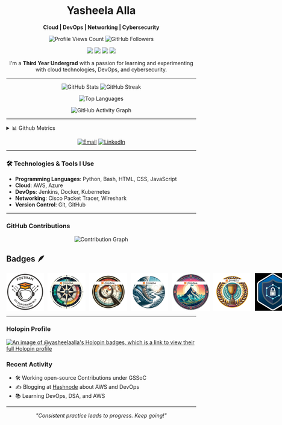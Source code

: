 <!-- Header Section -->
<h1 align="center">Yasheela Alla</h1>
<p align="center">
  <b> Cloud | DevOps | Networking | Cybersecurity </b>
</p>
<p align="center">
  <img src="https://komarev.com/ghpvc/?username=yasheela-alla&label=Profile%20views&color=0e75b6&style=flat" alt="Profile Views Count" />
  <img src="https://img.shields.io/github/followers/yasheela-alla?label=Followers&style=social" alt="GitHub Followers" />
</p>

<!-- Badges Section -->
<p align="center">
  <img src="https://img.shields.io/badge/Cloud-AWS-informational?style=flat&logo=amazon-aws&logoColor=white&color=2bbc8a" />
  <img src="https://img.shields.io/badge/Cybersecurity-TryHackMe-informational?style=flat&logo=hackaday&logoColor=white&color=2bbc8a" />
  <img src="https://img.shields.io/badge/DevOps-Jenkins-informational?style=flat&logo=jenkins&logoColor=white&color=2bbc8a" />
  <img src="https://img.shields.io/badge/Linux-Bash-informational?style=flat&logo=linux&logoColor=white&color=2bbc8a" />
</p>

<!-- Short Bio Section -->
<p align="center"> 
  I'm a <b>Third Year Undergrad</b> with a passion for learning and experimenting with cloud technologies, DevOps, and cybersecurity. 
</p>

---

<!-- GitHub Stats Cards -->
<p align="center">
  <img src="https://github-readme-stats.vercel.app/api?username=yasheela-alla&show_icons=true&theme=radical" alt="GitHub Stats" width="48%" />
  <img src="https://github-readme-streak-stats.herokuapp.com/?user=yasheela-alla&theme=radical" alt="GitHub Streak" width="48%" />
</p>

<!-- Top Languages -->
<p align="center">
  <img src="https://github-readme-stats.vercel.app/api/top-langs/?username=yasheela-alla&layout=compact&theme=radical" alt="Top Languages" width="48%" />
</p>

<!-- Activity Graph -->
<p align="center">
  <img src="https://activity-graph.herokuapp.com/graph?username=yasheela-alla&theme=redical" alt="GitHub Activity Graph" />
</p>

---

<!-- Metrics & Contributions -->
<details>
  <summary>📊 Github Metrics</summary>
  <p align="center">
    <img src="https://github-profile-summary-cards.vercel.app/api/cards/profile-details?username=yasheela-alla&theme=dracula" alt="GitHub Profile Summary" />
  </p>
</details>

<!-- Contact Information -->
<p align="center">
  <a href="mailto:yasheela435@gmail.com"><img src="https://img.shields.io/badge/Email-yasheela435@gmail.com-2bbc8a?style=for-the-badge&logo=gmail" alt="Email"></a>
  <a href="https://www.linkedin.com/in/alla-yasheela"><img src="https://img.shields.io/badge/LinkedIn-Profile-blue?style=for-the-badge&logo=linkedin" alt="LinkedIn"></a>
</p>

---

### 🛠️ Technologies & Tools I Use
- **Programming Languages**: Python, Bash, HTML, CSS, JavaScript
- **Cloud**: AWS, Azure
- **DevOps**: Jenkins, Docker, Kubernetes
- **Networking**: Cisco Packet Tracer, Wireshark
- **Version Control**: Git, GitHub

---

<!-- Contribution Graph -->
### GitHub Contributions

<p align="center">
  <img src="https://raw.githubusercontent.com/yasheela-alla/yasheela-alla/main/github-contribution-grid-snake.svg" alt="Contribution Graph" />
</p>

## Badges 🪶
<div style='display:flex; align-items:center; gap: 10px;' align='center'>
  <img src="https://github.com/yasheela-alla/yasheela-alla/blob/main/1.png" width="100px" height="100px" />
  <img src="https://github.com/yasheela-alla/yasheela-alla/blob/main/7.png" width="100px" height="100px" />
  <img src="https://github.com/yasheela-alla/yasheela-alla/blob/main/8.png" width="100px" height="100px" />
  <img src="https://github.com/yasheela-alla/yasheela-alla/blob/main/9.png" width="100px" height="100px" />
  <img src="https://github.com/yasheela-alla/yasheela-alla/blob/main/10.png" width="100px" height="100px" />
  <img src="https://github.com/yasheela-alla/yasheela-alla/blob/main/11.png" width="100px" height="100px" />
   <img src="https://github.com/yasheela-alla/yasheela-alla/blob/main/12.jpg" width="100px" height="100px" />
   <img src="https://github.com/yasheela-alla/yasheela-alla/blob/main/13.png" width="100px" height="100px" />
  <img src="https://github.com/yasheela-alla/yasheela-alla/blob/main/5.png" width="100px" height="100px" />
  <img src="https://github.com/yasheela-alla/yasheela-alla/blob/main/6.png" width="100px" height="100px" />
   <img src="https://github.com/yasheela-alla/yasheela-alla/blob/main/2.png" width="100px" height="100px" />
  <img src="https://github.com/yasheela-alla/yasheela-alla/blob/main/3.png" width="100px" height="100px" />
  <img src="https://github.com/yasheela-alla/yasheela-alla/blob/main/4.png" width="100px" height="100px" />

  
</div>

---

### Holopin Profile 

[![An image of @yasheelaalla's Holopin badges, which is a link to view their full Holopin profile](https://holopin.me/yasheelaalla)](https://holopin.io/@yasheelaalla)

### Recent Activity
- 🛠️ Working open-source Contributions under GSSoC
- ✍️ Blogging at [Hashnode](https://hashnode.com/@yasheela) about AWS and DevOps
- 📚 Learning DevOps, DSA, and AWS

---

<!-- Footer Section -->
<p align="center">
  <i>"Consistent practice leads to progress. Keep going!"</i>
</p>
